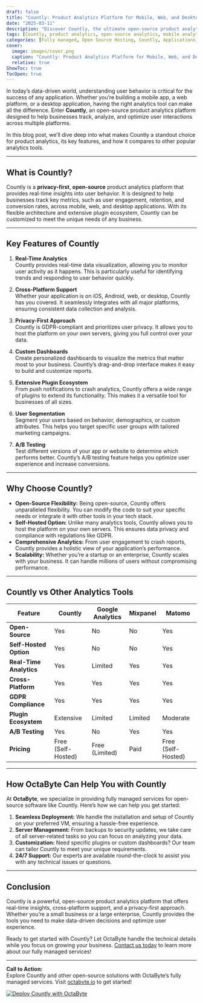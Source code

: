 ```yaml
---
draft: false
title: "Countly: Product Analytics Platform for Mobile, Web, and Desktop Applications"
date: "2025-03-11"
description: "Discover Countly, the ultimate open-source product analytics platform for mobile, web, and desktop applications. Learn how Countly helps businesses track user behavior, analyze data, and make data-driven decisions. Explore its features, benefits, and how it compares to other analytics tools."
tags: [Countly, product analytics, open-source analytics, mobile analytics, web analytics, desktop analytics, user behavior tracking, data-driven decisions, analytics tools, Countly vs Google Analytics, Countly vs Mixpanel, Countly vs Matomo]
categories: [Fully managed, Open Source Hosting, Countly, Applications, Business Intelligence]
cover:
  image: images/cover.png
  caption: "Countly: Product Analytics Platform for Mobile, Web, and Desktop Applications"
  relative: true
ShowToc: true
TocOpen: true
---
```



In today’s data-driven world, understanding user behavior is critical for the success of any application. Whether you’re building a mobile app, a web platform, or a desktop application, having the right analytics tool can make all the difference. Enter **Countly**, an open-source product analytics platform designed to help businesses track, analyze, and optimize user interactions across multiple platforms.

In this blog post, we’ll dive deep into what makes Countly a standout choice for product analytics, its key features, and how it compares to other popular analytics tools.

---

## What is Countly?

Countly is a **privacy-first**, **open-source** product analytics platform that provides real-time insights into user behavior. It is designed to help businesses track key metrics, such as user engagement, retention, and conversion rates, across mobile, web, and desktop applications. With its flexible architecture and extensive plugin ecosystem, Countly can be customized to meet the unique needs of any business.

---

## Key Features of Countly

1. **Real-Time Analytics**  
   Countly provides real-time data visualization, allowing you to monitor user activity as it happens. This is particularly useful for identifying trends and responding to user behavior quickly.

2. **Cross-Platform Support**  
   Whether your application is on iOS, Android, web, or desktop, Countly has you covered. It seamlessly integrates with all major platforms, ensuring consistent data collection and analysis.

3. **Privacy-First Approach**  
   Countly is GDPR-compliant and prioritizes user privacy. It allows you to host the platform on your own servers, giving you full control over your data.

4. **Custom Dashboards**  
   Create personalized dashboards to visualize the metrics that matter most to your business. Countly’s drag-and-drop interface makes it easy to build and customize reports.

5. **Extensive Plugin Ecosystem**  
   From push notifications to crash analytics, Countly offers a wide range of plugins to extend its functionality. This makes it a versatile tool for businesses of all sizes.

6. **User Segmentation**  
   Segment your users based on behavior, demographics, or custom attributes. This helps you target specific user groups with tailored marketing campaigns.

7. **A/B Testing**  
   Test different versions of your app or website to determine which performs better. Countly’s A/B testing feature helps you optimize user experience and increase conversions.

---

## Why Choose Countly?

- **Open-Source Flexibility:** Being open-source, Countly offers unparalleled flexibility. You can modify the code to suit your specific needs or integrate it with other tools in your tech stack.
- **Self-Hosted Option:** Unlike many analytics tools, Countly allows you to host the platform on your own servers. This ensures data privacy and compliance with regulations like GDPR.
- **Comprehensive Analytics:** From user engagement to crash reports, Countly provides a holistic view of your application’s performance.
- **Scalability:** Whether you’re a startup or an enterprise, Countly scales with your business. It can handle millions of users without compromising performance.

---

## Countly vs Other Analytics Tools

| Feature                | Countly               | Google Analytics      | Mixpanel              | Matomo                |
|------------------------|-----------------------|-----------------------|-----------------------|-----------------------|
| **Open-Source**        | Yes                   | No                    | No                    | Yes                   |
| **Self-Hosted Option** | Yes                   | No                    | No                    | Yes                   |
| **Real-Time Analytics**| Yes                   | Limited               | Yes                   | Yes                   |
| **Cross-Platform**     | Yes                   | Yes                   | Yes                   | Yes                   |
| **GDPR Compliance**    | Yes                   | Yes                   | Yes                   | Yes                   |
| **Plugin Ecosystem**   | Extensive             | Limited               | Limited               | Moderate              |
| **A/B Testing**        | Yes                   | No                    | Yes                   | Yes                   |
| **Pricing**            | Free (Self-Hosted)    | Free (Limited)        | Paid                  | Free (Self-Hosted)    |

---

## How OctaByte Can Help You with Countly

At **OctaByte**, we specialize in providing fully managed services for open-source software like Countly. Here’s how we can help you get started:

1. **Seamless Deployment:** We handle the installation and setup of Countly on your preferred VM, ensuring a hassle-free experience.
2. **Server Management:** From backups to security updates, we take care of all server-related tasks so you can focus on analyzing your data.
3. **Customization:** Need specific plugins or custom dashboards? Our team can tailor Countly to meet your unique requirements.
4. **24/7 Support:** Our experts are available round-the-clock to assist you with any technical issues or questions.

---

## Conclusion

Countly is a powerful, open-source product analytics platform that offers real-time insights, cross-platform support, and a privacy-first approach. Whether you’re a small business or a large enterprise, Countly provides the tools you need to make data-driven decisions and optimize user experience.

Ready to get started with Countly? Let OctaByte handle the technical details while you focus on growing your business. [Contact us today](https://octabyte.io) to learn more about our fully managed services!

---

**Call to Action:**  
Explore Countly and other open-source solutions with OctaByte’s fully managed services. Visit [octabyte.io](https://octabyte.io) to get started!

[![Deploy Countly with OctaByte](/images/deploy-on-octabyte.png)](https://octabyte.io/fully-managed-open-source-services/applications/business-intelligence/countly)